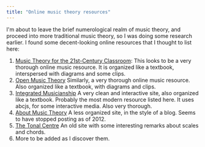 ```yaml
---
title: "Online music theory resources"
---
```


I'm about to leave the brief numerological realm of music theory, and proceed into more traditional music theory, so I was doing some research earlier. I found some decent-looking online resources that I thought to list here:

1. [Music Theory for the 21st-Century Classroom](http://musictheory.pugetsound.edu/mt21c/MusicTheory.html): This looks to be a very thorough online music resource. It is organized like a textbook, interspersed with diagrams and some clips.
2. [Open Music Theory](https://viva.pressbooks.pub/openmusictheory/) Similarly, a very thorough online music resource. Also organized like a textbook, with diagrams and clips.
3. [Integrated Musicianship](https://intmus.github.io/) A very clean and interactive site, also organized like a textbook. Probably the most modern resource listed here. It uses abcjs, for some interactive media. Also very thorough.
4. [About Music Theory](https://www.aboutmusictheory.com/c/uncategorized) A less organized site, in the style of a blog. Seems to have stopped posting as of 2012.
5. [The Tonal Centre](http://www.tonalcentre.org/index.html) An old site with some interesting remarks about scales and chords.
6. More to be added as I discover them.
